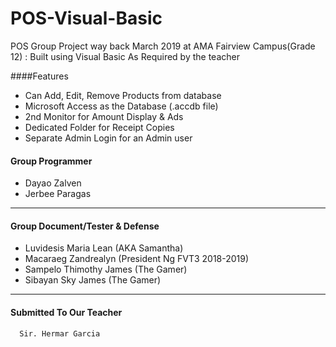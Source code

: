 # POS-Visual-Basic
POS Group Project way back March 2019 at AMA Fairview Campus(Grade 12) : Built using Visual Basic As Required by the teacher


####Features
* Can Add, Edit, Remove Products from database
* Microsoft Access as the Database (.accdb file)
* 2nd Monitor for Amount Display & Ads
* Dedicated Folder for Receipt Copies
* Separate Admin Login for an Admin user

#### Group Programmer
* Dayao Zalven
* Jerbee Paragas
- - - -

#### Group Document/Tester & Defense
 * Luvidesis Maria Lean (AKA Samantha)
 * Macaraeg Zandrealyn (President Ng FVT3 2018-2019)
 * Sampelo Thimothy James (The Gamer)
 * Sibayan Sky James (The Gamer)
 - - - -

#### Submitted To Our Teacher
```
  Sir. Hermar Garcia
```
